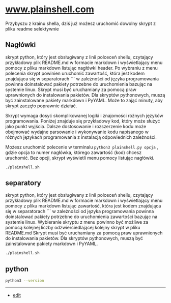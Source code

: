 # www.plainshell.com

Przybyszu z krainu shella, dziś już możesz uruchomić dowolny skrypt z pliku readme selektywnie


## Nagłówki

skrypt python, który jest obsługiwany z linii polceceń shellu, czytający przykładowy plik README.md w formacie markdown i wyświetlający menu pomocy z pliku markdown listując nagłówki header. Po wybraniu z menu polecenia skrypt powinien uruchomić  zawartość, która jest kodem znajdująca się w separatorach ``` w zależności od języka programowania powinna doinstalować pakiety potrzebne do uruchomienia bazując na systemie linux.
Skrypt musi być uruchamiany za pomocą praw uprawnionych do instalowania pakietów. Dla skryptów pythonowych, muszą być zainstalowane pakiety markdown i PyYAML. Może to zająć minuty, aby skrypt zaczęło poprawnie działać.

Skrypt wymaga dosyć skomplikowanej logiki i znajomości różnych języków programowania. Poniżej znajduje się przykładowy kod, który może służyć jako punkt wyjścia. Dalsze dostosowanie i rozszerzenie kodu może obejmować wydajne parsowanie i wykonywanie kodu napisanego w różnych językach programowania z instalacją odpowiednich zależności.

Możesz uruchomić polecenie w terminalu `python3 plainshell.py opcja` , 
gdzie opcja to numer nagłówka, którego zawartość (kod) chcesz uruchomić. 
Bez opcji, skrypt wyświetli menu pomocy listując nagłówki. 

```bash
./plainshell.sh
```

## separatory

skrypt python, który jest obsługiwany z linii polceceń shellu, czytający przykładowy plik README.md w formacie markdown i wyświetlający menu pomocy z pliku markdown listując zawartość, która jest kodem znajdująca się w separatorach ``` w zależności od języka programowania powinna doinstalować pakiety potrzebne do uruchomienia zawartości bazując na systemie linux. Wybieranie skryptu z menu powinno być możliwe za pomocą kolejnej liczby  odzwierciedlającej kolejny skrypt w pliku README.md
Skrypt musi być uruchamiany za pomocą praw uprawnionych do instalowania pakietów. Dla skryptów pythonowych, muszą być zainstalowane pakiety markdown i PyYAML. 


```bash
./plainshell.sh
```

## python

```bash
python3 --version
```

---
+ [edit](https://github.com/plainshell/www/edit/main/README.md)
